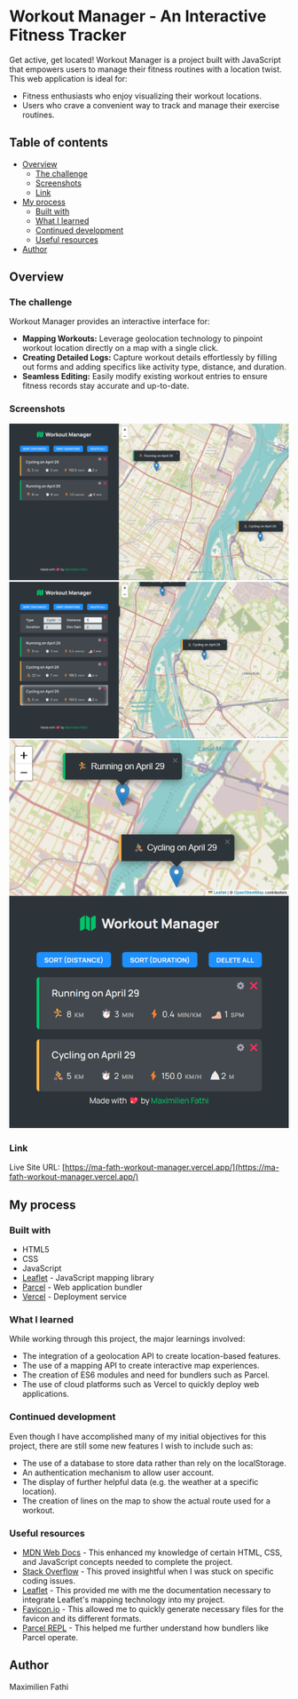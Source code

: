 # Workout Manager - An Interactive Fitness Tracker

Get active, get located! Workout Manager is a project built with JavaScript that empowers users to
manage their fitness routines with a location twist. This web application is ideal for:

- Fitness enthusiasts who enjoy visualizing their workout locations.
- Users who crave a convenient way to track and manage their exercise routines.

## Table of contents

- [Overview](#overview)
  - [The challenge](#the-challenge)
  - [Screenshots](#screenshots)
  - [Link](#link)
- [My process](#my-process)
  - [Built with](#built-with)
  - [What I learned](#what-i-learned)
  - [Continued development](#continued-development)
  - [Useful resources](#useful-resources)
- [Author](#author)

## Overview

### The challenge

Workout Manager provides an interactive interface for:

- **Mapping Workouts:** Leverage geolocation technology to pinpoint workout location directly on a map with a
  single click.
- **Creating Detailed Logs:** Capture workout details effortlessly by filling out forms and adding specifics like
  activity type, distance, and duration.
- **Seamless Editing:** Easily modify existing workout entries to ensure fitness records stay accurate and
  up-to-date.

### Screenshots

![Image of the main window](/public/images/README_main_window.png)  
![Image of the workout edit mode](/public/images/README_workout_edit.png)  
![Image of the app in mobile form](/public/images/README_responsive_design.png)

### Link

Live Site URL: [https://ma-fath-workout-manager.vercel.app/](https://ma-fath-workout-manager.vercel.app/)

## My process

### Built with

- HTML5
- CSS
- JavaScript
- [Leaflet](https://leafletjs.com/) - JavaScript mapping library
- [Parcel](https://parceljs.org/) - Web application bundler
- [Vercel](https://vercel.com/) - Deployment service

### What I learned

While working through this project, the major learnings involved:

- The integration of a geolocation API to create location-based features.
- The use of a mapping API to create interactive map experiences.
- The creation of ES6 modules and need for bundlers such as Parcel.
- The use of cloud platforms such as Vercel to quickly deploy web applications.

### Continued development

Even though I have accomplished many of my initial objectives for this
project, there are still some new features I wish to include such as:

- The use of a database to store data rather than rely on the localStorage.
- An authentication mechanism to allow user account.
- The display of further helpful data (e.g. the weather at a specific location).
- The creation of lines on the map to show the actual route used for a workout.

### Useful resources

- [MDN Web Docs](https://developer.mozilla.org/) - This enhanced my knowledge of certain HTML, CSS, and JavaScript concepts needed to complete the project.
- [Stack Overflow](http://stackoverflow.com/) - This proved insightful
  when I was stuck on specific coding issues.
- [Leaflet](https://leafletjs.com/reference.html) - This provided me with me the documentation necessary to integrate Leaflet's mapping technology into my project.
- [Favicon.io](https://favicon.io/) - This allowed me to quickly generate
  necessary files for the favicon and its different formats.
- [Parcel REPL](https://repl.parceljs.org/) - This helped me further understand how bundlers like Parcel operate.

## Author

Maximilien Fathi
